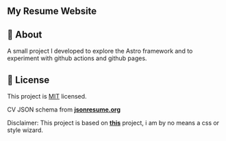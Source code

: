 ## My Resume Website

## 📄 About
A small project I developed to explore the Astro framework and to experiment with github actions and github pages.

## 📝 License

This project is [MIT](./LICENSE) licensed.

CV JSON schema from [**jsonresume.org**](https://jsonresume.org/schema/)

Disclaimer: This project is based on [**this**](https://github.com/MiraHikari/portfolio) project, i am by no means a css or style wizard.